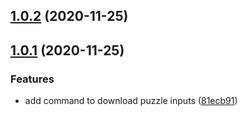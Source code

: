 ## [1.0.2](https://github.com/dds/aoc2015/compare/v1.0.1...v1.0.2) (2020-11-25)



## [1.0.1](https://github.com/dds/aoc2015/compare/81ecb912b5c7b2dbef14ca44bd785d1c361202ad...v1.0.1) (2020-11-25)


### Features

* add command to download puzzle inputs ([81ecb91](https://github.com/dds/aoc2015/commit/81ecb912b5c7b2dbef14ca44bd785d1c361202ad))



